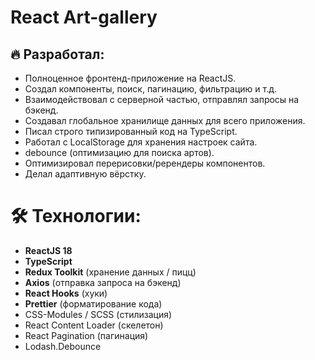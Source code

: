 # React Art-gallery

## 🔥 Разработал:
- Полноценное фронтенд-приложение на ReactJS.
- Создал компоненты, поиск, пагинацию, фильтрацию и т.д.
- Взаимодействовал с серверной частью, отправлял запросы на бэкенд.
- Создавал глобальное хранилище данных для всего приложения.
- Писал строго типизированный код на TypeScript.
- Работал с LocalStorage для хранения настроек сайта.
- debounce (оптимизацию для поиска артов).
- Оптимизировал перерисовки/ререндеры компонентов.
- Делал адаптивную вёрстку.

# 🛠 Технологии:

- **ReactJS 18**
- **TypeScript**
- **Redux Toolkit** (хранение данных / пицц)
- **Axios** (отправка запроса на бэкенд)
- **React Hooks** (хуки)
- **Prettier** (форматирование кода)
- CSS-Modules / SCSS (стилизация)
- React Content Loader (скелетон)
- React Pagination (пагинация)
- Lodash.Debounce
